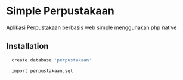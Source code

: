 
# Simple Perpustakaan

Aplikasi Perpustakaan berbasis web simple menggunakan php native


## Installation

```bash
  create database 'perpustakaan'
```
```bash
  import perpustakaan.sql
```
    

